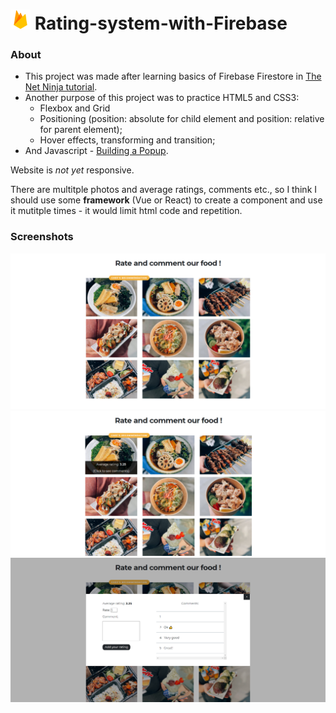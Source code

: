 # <img src="https://github.com/zakrzewskib/Rating-system-with-Firebase/blob/main/img/icons8-firebase.svg" width="32px"> Rating-system-with-Firebase

### About

* This project was made after learning basics of Firebase Firestore in 
<a href="https://www.youtube.com/watch?v=4d-gIPGzmK4&list=PL4cUxeGkcC9itfjle0ji1xOZ2cjRGY_WB">The Net Ninja tutorial</a>.
* Another purpose of this project was to practice HTML5 and CSS3:
  * Flexbox and Grid
  * Positioning (position: absolute for child element and position: relative for parent element);
  * Hover effects, transforming and transition;
* And Javascript - <a href="https://www.youtube.com/watch?v=MBaw_6cPmAw">Building a Popup</a>.

Website is <em>not yet</em> responsive.

There are multitple photos and average ratings, comments etc., 
so I think I should use some <strong>framework</strong> (Vue or React) to create a component and use it mutitple times - it would limit html code and repetition.

### Screenshots
  <img src="https://github.com/zakrzewskib/Rating-system-with-Firebase/blob/main/screenshots/screenshot%201.png">
  <img src="https://github.com/zakrzewskib/Rating-system-with-Firebase/blob/main/screenshots/screenshot%202.png">
  <img src="https://github.com/zakrzewskib/Rating-system-with-Firebase/blob/main/screenshots/screenshot%203.png">
